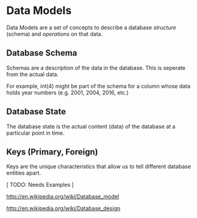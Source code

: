 # Data Models

Data Models are a set of concepts to describe a database *structure* (schema) and *operations* on that data.

## Database Schema

Schemas are a description of the data in the database.  This is seperate from the actual data.

For example, int(4) might be part of the schema for a column whose data holds year numbers (e.g. 2001, 2004, 2016, etc.)

## Database State

The database state is the actual content (data) of the database at a particular point in time.

## Keys (Primary, Foreign)

Keys are the unique characteristics that allow us to tell different database entities apart.

[ TODO: Needs Examples ]


http://en.wikipedia.org/wiki/Database_model

http://en.wikipedia.org/wiki/Database_design
